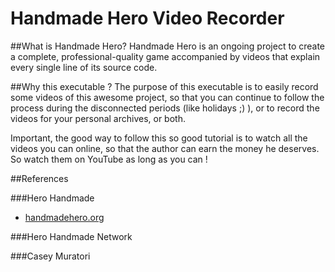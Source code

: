 # Handmade Hero Video Recorder

##What is Handmade Hero?
Handmade Hero is an ongoing project to create a complete, professional-quality game accompanied by videos that explain every single line of its source code.

##Why this executable ?
The purpose of this executable is to easily record some videos of this awesome project, so that you can continue to follow the process during the disconnected periods (like holidays ;) ), or to record the videos for your personal archives, or both.

Important, the good way to follow this so good tutorial is to watch all the videos you can online, so that the author can earn the money he deserves.
So watch them on YouTube as long as you can !

##References

###Hero Handmade
*  [handmadehero.org](https://handmadehero.org/ "handmadehero.org")

###Hero Handmade Network

###Casey Muratori 

